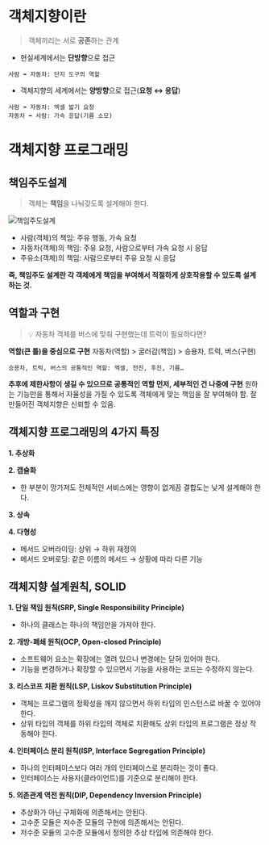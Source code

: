 # 객체지향이란

> 객체끼리는 서로 **공존**하는 관계

* 현실세계에서는 **단방향**으로 접근
```
사람 ➡️ 자동차: 단지 도구의 역할
```
* 객체지향의 세계에서는 **양방향**으로 접근(**요청 ↔️ 응답**)
```
사람 ➡️ 자동차: 엑셀 밟기 요청
자동차 ➡️ 사람: 가속 응답(기름 소모)
```

# 객체지향 프로그래밍
## 책임주도설계

> 객체는 **책임**을 나눠갖도록 설계해야 한다.

![책임주도설계](https://velog.velcdn.com/images/1998/post/058a8fdc-8139-491c-9ca4-43b773476ebe/image.png)

* 사람(객체)의 책임: 주유 행동, 가속 요청
* 자동차(객체)의 책임: 주유 요청, 사람으로부터 가속 요청 시 응답
* 주유소(객체)의 책임: 사람으로부터 주유 요청 시 응답

**즉, 책임주도 설계란 각 객체에게 책임을 부여해서 적절하게 상호작용할 수 있도록 설계하는 것.**


## 역할과 구현

>💡 자동차 객체를 버스에 맞춰 구현했는데 트럭이 필요하다면?

**역할(큰 틀)을 중심으로 구현**
자동차(역할) > 굴러감(책임) > 승용차, 트럭, 버스(구현)

```
승용차, 트럭, 버스의 공통적인 역할: 엑셀, 전진, 후진, 기름…
```

**추후에 제한사항이 생길 수 있으므로 공통적인 역할 먼저, 세부적인 건 나중에 구현**
원하는 기능만을 통해서 자율성을 가질 수 있도록 객체에게 맞는 책임을 잘 부여해야 함.
잘 만들어진 객체지향은 신뢰할 수 있음.

## 객체지향 프로그래밍의 4가지 특징
**1. 추상화**

**2. 캡슐화**
* 한 부분이 망가져도 전체적인 서비스에는 영향이 없게끔 결합도는 낮게 설계해야 한다.

**3. 상속**

**4. 다형성**
* 메서드 오버라이딩: 상위 → 하위 재정의
* 메서드 오버로딩: 같은 이름의 메서드 → 상황에 따라 다른 기능

## 객체지향 설계원칙, SOLID
**1. 단일 책임 원칙(SRP, Single Responsibility Principle)**
* 하나의 클래스는 하나의 책임만을 가져야 한다.

**2. 개방-폐쇄 원칙(OCP, Open-closed Principle)**
* 소프트웨어 요소는 확장에는 열려 있으나 변경에는 닫혀 있어야 한다.
* 기능을 변경하거나 확장할 수 있으면서 기능을 사용하는 코드는 수정하지 않는다.

**3. 리스코프 치환 원칙(LSP, Liskov Substitution Principle)**
* 객체는 프로그램의 정확성을 깨지 않으면서 하위 타입의 인스턴스로 바꿀 수 있어야 한다.
* 상위 타입의 객체를 하위 타입의 객체로 치환해도 상위 타입의 프로그램은 정상 작동해야 한다.

**4. 인터페이스 분리 원칙(ISP, Interface Segregation Principle)**
* 하나의 인터페이스보다 여러 개의 인터페이스로 분리하는 것이 좋다.
* 인터페이스는 사용자(클라이언트)를 기준으로 분리해야 한다.

**5. 의존관계 역전 원칙(DIP, Dependency Inversion Principle)**
* 추상화가 아닌 구체화에 의존해서는 안된다.
* 고수준 모듈은 저수준 모듈의 구현에 의존해서는 안된다.
* 저수준 모듈의 고수준 모듈에서 정의한 추상 타입에 의존해야 한다.


